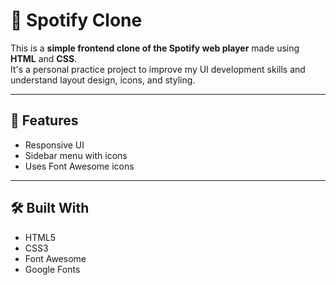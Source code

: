 # 🎵 Spotify Clone

This is a **simple frontend clone of the Spotify web player** made using **HTML** and **CSS**.  
It's a personal practice project to improve my UI development skills and understand layout design, icons, and styling.

---

## 🚀 Features

- Responsive UI
- Sidebar menu with icons
- Uses Font Awesome icons

---

## 🛠️ Built With

- HTML5
- CSS3
- Font Awesome
- Google Fonts
